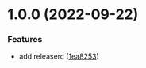 # 1.0.0 (2022-09-22)


### Features

* add releaserc ([1ea8253](https://github.com/gbrunois/github-actions-dev/commit/1ea8253f368271102cd26964da16a1292ded891b))
